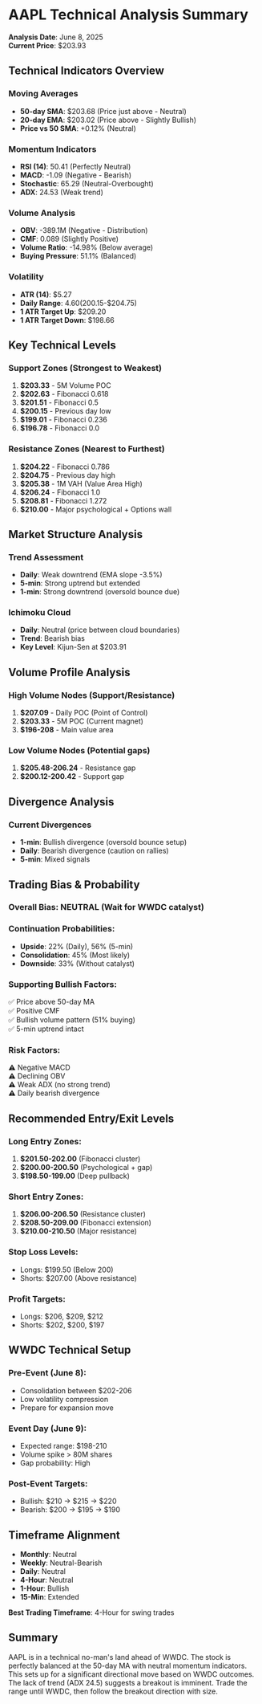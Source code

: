 # AAPL Technical Analysis Summary
**Analysis Date**: June 8, 2025  
**Current Price**: $203.93

## Technical Indicators Overview

### Moving Averages
- **50-day SMA**: $203.68 (Price just above - Neutral)
- **20-day EMA**: $203.02 (Price above - Slightly Bullish)
- **Price vs 50 SMA**: +0.12% (Neutral)

### Momentum Indicators
- **RSI (14)**: 50.41 (Perfectly Neutral)
- **MACD**: -1.09 (Negative - Bearish)
- **Stochastic**: 65.29 (Neutral-Overbought)
- **ADX**: 24.53 (Weak trend)

### Volume Analysis
- **OBV**: -389.1M (Negative - Distribution)
- **CMF**: 0.089 (Slightly Positive)
- **Volume Ratio**: -14.98% (Below average)
- **Buying Pressure**: 51.1% (Balanced)

### Volatility
- **ATR (14)**: $5.27
- **Daily Range**: $4.60 ($200.15-$204.75)
- **1 ATR Target Up**: $209.20
- **1 ATR Target Down**: $198.66

## Key Technical Levels

### Support Zones (Strongest to Weakest)
1. **$203.33** - 5M Volume POC
2. **$202.63** - Fibonacci 0.618
3. **$201.51** - Fibonacci 0.5  
4. **$200.15** - Previous day low
5. **$199.01** - Fibonacci 0.236
6. **$196.78** - Fibonacci 0.0

### Resistance Zones (Nearest to Furthest)
1. **$204.22** - Fibonacci 0.786
2. **$204.75** - Previous day high
3. **$205.38** - 1M VAH (Value Area High)
4. **$206.24** - Fibonacci 1.0
5. **$208.81** - Fibonacci 1.272
6. **$210.00** - Major psychological + Options wall

## Market Structure Analysis

### Trend Assessment
- **Daily**: Weak downtrend (EMA slope -3.5%)
- **5-min**: Strong uptrend but extended
- **1-min**: Strong downtrend (oversold bounce due)

### Ichimoku Cloud
- **Daily**: Neutral (price between cloud boundaries)
- **Trend**: Bearish bias
- **Key Level**: Kijun-Sen at $203.91

## Volume Profile Analysis

### High Volume Nodes (Support/Resistance)
1. **$207.09** - Daily POC (Point of Control)
2. **$203.33** - 5M POC (Current magnet)
3. **$196-208** - Main value area

### Low Volume Nodes (Potential gaps)
1. **$205.48-206.24** - Resistance gap
2. **$200.12-200.42** - Support gap

## Divergence Analysis

### Current Divergences
- **1-min**: Bullish divergence (oversold bounce setup)
- **Daily**: Bearish divergence (caution on rallies)
- **5-min**: Mixed signals

## Trading Bias & Probability

### Overall Bias: **NEUTRAL** (Wait for WWDC catalyst)

### Continuation Probabilities:
- **Upside**: 22% (Daily), 56% (5-min)
- **Consolidation**: 45% (Most likely)
- **Downside**: 33% (Without catalyst)

### Supporting Bullish Factors:
✅ Price above 50-day MA  
✅ Positive CMF  
✅ Bullish volume pattern (51% buying)  
✅ 5-min uptrend intact  

### Risk Factors:
⚠️ Negative MACD  
⚠️ Declining OBV  
⚠️ Weak ADX (no strong trend)  
⚠️ Daily bearish divergence  

## Recommended Entry/Exit Levels

### Long Entry Zones:
1. **$201.50-202.00** (Fibonacci cluster)
2. **$200.00-200.50** (Psychological + gap)
3. **$198.50-199.00** (Deep pullback)

### Short Entry Zones:
1. **$206.00-206.50** (Resistance cluster)
2. **$208.50-209.00** (Fibonacci extension)
3. **$210.00-210.50** (Major resistance)

### Stop Loss Levels:
- Longs: $199.50 (Below 200)
- Shorts: $207.00 (Above resistance)

### Profit Targets:
- Longs: $206, $209, $212
- Shorts: $202, $200, $197

## WWDC Technical Setup

### Pre-Event (June 8):
- Consolidation between $202-206
- Low volatility compression
- Prepare for expansion move

### Event Day (June 9):
- Expected range: $198-210
- Volume spike > 80M shares
- Gap probability: High

### Post-Event Targets:
- Bullish: $210 → $215 → $220
- Bearish: $200 → $195 → $190

## Timeframe Alignment
- **Monthly**: Neutral
- **Weekly**: Neutral-Bearish
- **Daily**: Neutral
- **4-Hour**: Neutral
- **1-Hour**: Bullish
- **15-Min**: Extended

**Best Trading Timeframe**: 4-Hour for swing trades

## Summary
AAPL is in a technical no-man's land ahead of WWDC. The stock is perfectly balanced at the 50-day MA with neutral momentum indicators. This sets up for a significant directional move based on WWDC outcomes. The lack of trend (ADX 24.5) suggests a breakout is imminent. Trade the range until WWDC, then follow the breakout direction with size.